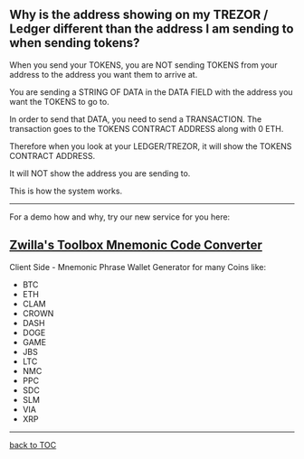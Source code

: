 ## Why is the address showing on my TREZOR / Ledger different than the address I am sending to when sending tokens?


When you send your TOKENS, you are NOT sending TOKENS from your address
to the address you want them to arrive at.

You are sending a STRING OF DATA in the DATA FIELD with the address you
want the TOKENS to go to.

In order to send that DATA, you need to send a TRANSACTION. The
transaction goes to the TOKENS CONTRACT ADDRESS along with 0 ETH.

Therefore when you look at your LEDGER/TREZOR, it will show the TOKENS
CONTRACT ADDRESS.

It will NOT show the address you are sending to.

This is how the system works.

***
For a demo how and why, try our new service for you here: 

## [Zwilla's Toolbox Mnemonic Code Converter](https://mytokenwallet.com/bip39.html)

Client Side - Mnemonic Phrase Wallet Generator for many Coins like:

* BTC
* ETH
* CLAM
* CROWN
* DASH
* DOGE
* GAME
* JBS
* LTC
* NMC
* PPC
* SDC
* SLM
* VIA
* XRP


***
[back to TOC](DOCS-TOC.md)
